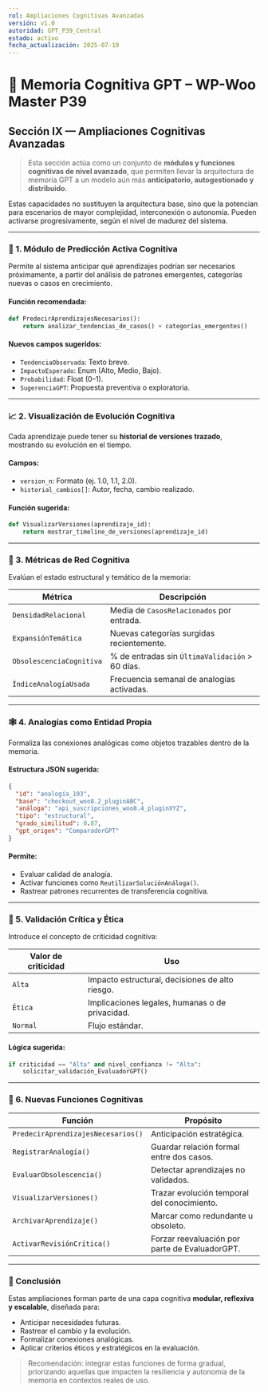 ```yaml
---
rol: Ampliaciones Cognitivas Avanzadas
versión: v1.0
autoridad: GPT_P39_Central
estado: activo
fecha_actualización: 2025-07-19
---
```



# 🧠 Memoria Cognitiva GPT – WP-Woo Master P39  
## Sección IX — Ampliaciones Cognitivas Avanzadas

> Esta sección actúa como un conjunto de **módulos y funciones cognitivas de nivel avanzado**, que permiten llevar la arquitectura de memoria GPT a un modelo aún más **anticipatorio, autogestionado y distribuido**.

Estas capacidades no sustituyen la arquitectura base, sino que la potencian para escenarios de mayor complejidad, interconexión o autonomía. Pueden activarse progresivamente, según el nivel de madurez del sistema.

---

### 🔁 1. Módulo de Predicción Activa Cognitiva

Permite al sistema anticipar qué aprendizajes podrían ser necesarios próximamente, a partir del análisis de patrones emergentes, categorías nuevas o casos en crecimiento.

#### Función recomendada:
```python
def PredecirAprendizajesNecesarios():
    return analizar_tendencias_de_casos() + categorías_emergentes()
```

#### Nuevos campos sugeridos:
- `TendenciaObservada`: Texto breve.
- `ImpactoEsperado`: Enum (Alto, Medio, Bajo).
- `Probabilidad`: Float (0–1).
- `SugerenciaGPT`: Propuesta preventiva o exploratoria.

---

### 📈 2. Visualización de Evolución Cognitiva

Cada aprendizaje puede tener su **historial de versiones trazado**, mostrando su evolución en el tiempo.

#### Campos:
- `version_n`: Formato (ej. 1.0, 1.1, 2.0).
- `historial_cambios[]`: Autor, fecha, cambio realizado.

#### Función sugerida:
```python
def VisualizarVersiones(aprendizaje_id):
    return mostrar_timeline_de_versiones(aprendizaje_id)
```

---

### 🧩 3. Métricas de Red Cognitiva

Evalúan el estado estructural y temático de la memoria:

| Métrica                 | Descripción |
|-------------------------|-------------|
| `DensidadRelacional`    | Media de `CasosRelacionados` por entrada. |
| `ExpansiónTemática`     | Nuevas categorías surgidas recientemente. |
| `ObsolescenciaCognitiva`| % de entradas sin `ÚltimaValidación` > 60 días. |
| `ÍndiceAnalogíaUsada`   | Frecuencia semanal de analogías activadas. |

---

### 🕸 4. Analogías como Entidad Propia

Formaliza las conexiones analógicas como objetos trazables dentro de la memoria.

#### Estructura JSON sugerida:
```json
{
  "id": "analogía_103",
  "base": "checkout_woo8.2_pluginABC",
  "análoga": "api_suscripciones_woo8.4_pluginXYZ",
  "tipo": "estructural",
  "grado_similitud": 0.87,
  "gpt_origen": "ComparadorGPT"
}
```

#### Permite:
- Evaluar calidad de analogía.
- Activar funciones como `ReutilizarSoluciónAnáloga()`.
- Rastrear patrones recurrentes de transferencia cognitiva.

---

### 🔐 5. Validación Crítica y Ética

Introduce el concepto de criticidad cognitiva:

| Valor de criticidad | Uso |
|----------------------|-----|
| `Alta`               | Impacto estructural, decisiones de alto riesgo. |
| `Ética`              | Implicaciones legales, humanas o de privacidad. |
| `Normal`             | Flujo estándar. |

#### Lógica sugerida:
```python
if criticidad == "Alta" and nivel_confianza != "Alta":
    solicitar_validación_EvaluadorGPT()
```

---

### 🧠 6. Nuevas Funciones Cognitivas

| Función                      | Propósito |
|-----------------------------|-----------|
| `PredecirAprendizajesNecesarios()` | Anticipación estratégica. |
| `RegistrarAnalogía()`       | Guardar relación formal entre dos casos. |
| `EvaluarObsolescencia()`    | Detectar aprendizajes no validados. |
| `VisualizarVersiones()`     | Trazar evolución temporal del conocimiento. |
| `ArchivarAprendizaje()`     | Marcar como redundante u obsoleto. |
| `ActivarRevisiónCrítica()`  | Forzar reevaluación por parte de EvaluadorGPT. |

---

### 📌 Conclusión

Estas ampliaciones forman parte de una capa cognitiva **modular, reflexiva y escalable**, diseñada para:

- Anticipar necesidades futuras.
- Rastrear el cambio y la evolución.
- Formalizar conexiones analógicas.
- Aplicar criterios éticos y estratégicos en la evaluación.

> Recomendación: integrar estas funciones de forma gradual, priorizando aquellas que impacten la resiliencia y autonomía de la memoria en contextos reales de uso.

